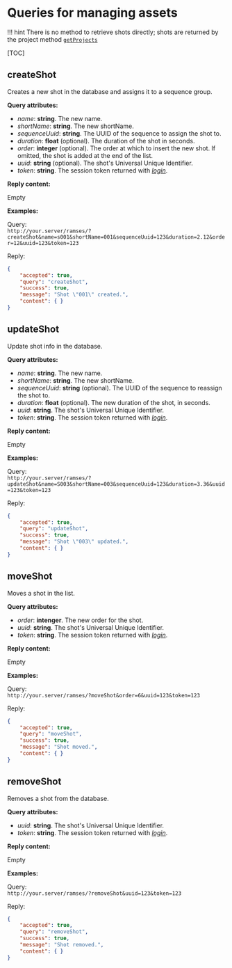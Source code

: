 # Queries for managing assets

!!! hint
    There is no method to retrieve shots directly; shots are returned by the project method [`getProjects`](projects.md#getprojects)

[TOC]

## createShot

Creates a new shot in the database and assigns it to a sequence group.

**Query attributes:**

- *name*: **string**. The new name.
- *shortName*: **string**. The new shortName.
- *sequenceUuid*: **string**. The UUID of the sequence to assign the shot to.
- *duration*: **float** (optional). The duration of the shot in seconds.
- *order*: **integer** (optional). The order at which to insert the new shot. If omitted, the shot is added at the end of the list.
- *uuid*: **string** (optional). The shot's Universal Unique Identifier.
- *token*: **string**. The session token returned with [*login*](general.md#login).

**Reply content:**

Empty

**Examples:**

Query:  
`http://your.server/ramses/?createShot&name=s001&shortName=001&sequenceUuid=123&duration=2.12&order=12&uuid=123&token=123`

Reply:

```json
{
    "accepted": true,
    "query": "createShot",
    "success": true,
    "message": "Shot \"001\" created.",
    "content": { }
}
```

## updateShot

Update shot info in the database.

**Query attributes:**

- *name*: **string**. The new name.
- *shortName*: **string**. The new shortName.
- *sequenceUuid*: **string** (optional). The UUID of the sequence to reassign the shot to.
- *duration*: **float** (optional). The new duration of the shot, in seconds.
- *uuid*: **string**. The shot's Universal Unique Identifier.
- *token*: **string**. The session token returned with [*login*](general.md#login).

**Reply content:**

Empty

**Examples:**

Query:  
`http://your.server/ramses/?updateShot&name=S003&shortName=003&sequenceUuid=123&duration=3.36&uuid=123&token=123`

Reply:

```json
{
    "accepted": true,
    "query": "updateShot",
    "success": true,
    "message": "Shot \"003\" updated.",
    "content": { }
}
```

## moveShot

Moves a shot in the list.

**Query attributes:**

- *order*: **intenger**. The new order for the shot.
- *uuid*: **string**. The shot's Universal Unique Identifier.
- *token*: **string**. The session token returned with [*login*](general.md#login).

**Reply content:**

Empty

**Examples:**

Query:  
`http://your.server/ramses/?moveShot&order=6&uuid=123&token=123`

Reply:

```json
{
    "accepted": true,
    "query": "moveShot",
    "success": true,
    "message": "Shot moved.",
    "content": { }
}
```

## removeShot

Removes a shot from the database.

**Query attributes:**

- *uuid*: **string**. The shot's Universal Unique Identifier.
- *token*: **string**. The session token returned with [*login*](general.md#login).

**Reply content:**

Empty

**Examples:**

Query:  
`http://your.server/ramses/?removeShot&uuid=123&token=123`

Reply:

```json
{
    "accepted": true,
    "query": "removeShot",
    "success": true,
    "message": "Shot removed.",
    "content": { }
}
```
